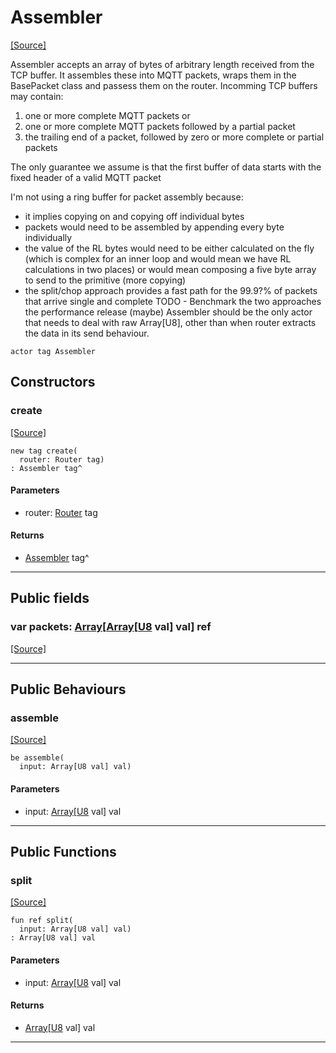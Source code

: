 # Assembler
<span class="source-link">[[Source]](src/mqtt-assembler/assembler.md#L-0-8)</span>

Assembler accepts an array of bytes of arbitrary length received from the TCP buffer. It
assembles these into MQTT packets, wraps them in the BasePacket class and passess them
on the router.
Incomming TCP buffers may contain:
1.  one or more complete MQTT packets or 
2.  one or more complete MQTT packets followed by a partial packet
3.  the trailing end of a packet, followed by zero or more complete or partial packets

The only guarantee we assume is that the first buffer of data starts with the fixed 
header of a valid MQTT packet
 
I'm not using a ring buffer for packet assembly because:
- it implies copying on and copying off individual bytes
- packets would need to be assembled by appending every byte individually
- the value of the RL bytes would need to be either calculated on the fly (which is complex
 for an inner loop and would mean we have RL calculations in two places) or would mean
composing a five byte array to send to the primitive (more copying) 
- the split/chop approach provides a fast path for the 99.9?% of packets that arrive 
single and complete
TODO - Benchmark the two approaches  the performance release (maybe) 
Assembler should be the only actor that needs to deal with raw Array[U8], 
other than when router extracts the data in its send behaviour.


```pony
actor tag Assembler
```

## Constructors

### create
<span class="source-link">[[Source]](src/mqtt-assembler/assembler.md#L-0-38)</span>


```pony
new tag create(
  router: Router tag)
: Assembler tag^
```
#### Parameters

*   router: [Router](mqtt-Router.md) tag

#### Returns

* [Assembler](mqtt-assembler-Assembler.md) tag^

---

## Public fields

### var packets: [Array](builtin-Array.md)\[[Array](builtin-Array.md)\[[U8](builtin-U8.md) val\] val\] ref
<span class="source-link">[[Source]](src/mqtt-assembler/assembler.md#L-0-36)</span>



---

## Public Behaviours

### assemble
<span class="source-link">[[Source]](src/mqtt-assembler/assembler.md#L-0-43)</span>


```pony
be assemble(
  input: Array[U8 val] val)
```
#### Parameters

*   input: [Array](builtin-Array.md)\[[U8](builtin-U8.md) val\] val

---

## Public Functions

### split
<span class="source-link">[[Source]](src/mqtt-assembler/assembler.md#L-0-68)</span>


```pony
fun ref split(
  input: Array[U8 val] val)
: Array[U8 val] val
```
#### Parameters

*   input: [Array](builtin-Array.md)\[[U8](builtin-U8.md) val\] val

#### Returns

* [Array](builtin-Array.md)\[[U8](builtin-U8.md) val\] val

---

